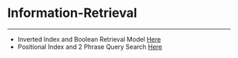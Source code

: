 # Information-Retrieval
***

+ Inverted Index and Boolean Retrieval Model [Here](https://github.com/iSiddharth20/Information-Retrieval/tree/main/Inverted-Index)
+ Positional Index and 2 Phrase Query Search [Here](https://github.com/iSiddharth20/Information-Retrieval/tree/main/Positional-Index)
